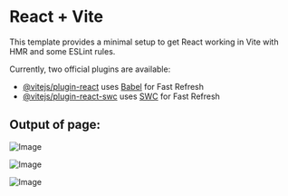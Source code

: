 # React + Vite

This template provides a minimal setup to get React working in Vite with HMR and some ESLint rules.

Currently, two official plugins are available:

- [@vitejs/plugin-react](https://github.com/vitejs/vite-plugin-react/blob/main/packages/plugin-react/README.md) uses [Babel](https://babeljs.io/) for Fast Refresh
- [@vitejs/plugin-react-swc](https://github.com/vitejs/vite-plugin-react-swc) uses [SWC](https://swc.rs/) for Fast Refresh

## Output of page:

![Image](https://github.com/user-attachments/assets/4fa33d21-40d0-46c6-9bb1-a8bb150bdd81)

![Image](https://github.com/user-attachments/assets/3b5d83f8-9a67-4c4d-9d7a-d156e534fbdf)

![Image](https://github.com/user-attachments/assets/dfb5fbec-9898-4dfd-b949-b72dfaf6c4ee)
